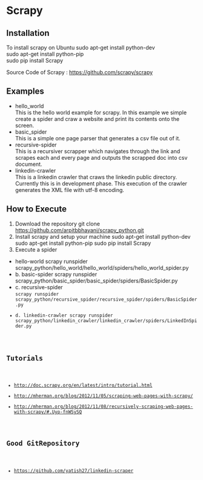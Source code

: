 Scrapy
=======================

Installation
-----------------------
To install scrapy on Ubuntu
	sudo apt-get install python-dev<br/>
	sudo apt-get install python-pip<br/>
	sudo pip install Scrapy

Source Code of Scrapy : https://github.com/scrapy/scrapy

Examples
-----------------------
- hello_world <br/>
	This is the hello world example for scrapy. In this example we simple create a spider and craw a website and print its contents onto the screen.
- basic_spider<br/>
	This is a simple one page parser that generates a csv file out of it.
- recursive-spider<br/>
	This is a recursiver scrapper which navigates through the link and scrapes each and every page and outputs the scrapped doc into csv document.
- linkedin-crawler<br/>
	This is a linkedin crawler that craws the linkedin public directory. Currently this is in development phase. This execution of the crawler generates the XML file with utf-8 encoding.

How to Execute
---------------------
1. Download the repository
	git clone https://github.com/arpitbbhayani/scrapy_python.git
2. Install scrapy and setup your machine
	sudo apt-get install python-dev
	sudo apt-get install python-pip
	sudo pip install Scrapy
3. Execute a spider
* hello-world
	scrapy runspider scrapy_python/hello_world/hello_world/spiders/hello_world_spider.py
* b. basic-spider
	scrapy runspider scrapy_python/basic_spider/basic_spider/spiders/BasicSpider.py
* c. recursive-spider
		<br/><code>scrapy runspider scrapy_python/recursive_spider/recursive_spider/spiders/BasicSpider.py
* d. linkedin-crawler
	scrapy runspider scrapy_python/linkedin_crawler/linkedin_crawler/spiders/LinkedInSpider.py

Tutorials
-----------------------
- http://doc.scrapy.org/en/latest/intro/tutorial.html
- http://mherman.org/blog/2012/11/05/scraping-web-pages-with-scrapy/
- http://mherman.org/blog/2012/11/08/recursively-scraping-web-pages-with-scrapy/#.Uyp-fnWSySQ

Good GitRepository
-----------------------
- https://github.com/yatish27/linkedin-scraper
